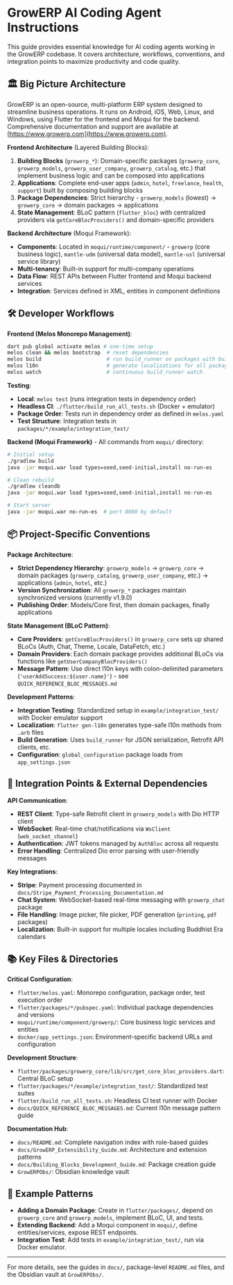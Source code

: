 # GrowERP AI Coding Agent Instructions

This guide provides essential knowledge for AI coding agents working in the GrowERP codebase. It covers architecture, workflows, conventions, and integration points to maximize productivity and code quality.

## 🏛️ Big Picture Architecture
GrowERP is an open-source, multi-platform ERP system designed to streamline business operations. It runs on Android, iOS, Web, Linux, and Windows, using Flutter for the frontend and Moqui for the backend. Comprehensive documentation and support are available at [https://www.growerp.com](https://www.growerp.com).

**Frontend Architecture** (Layered Building Blocks):
  1. **Building Blocks** (`growerp_*`): Domain-specific packages (`growerp_core`, `growerp_models`, `growerp_user_company`, `growerp_catalog`, etc.) that implement business logic and can be composed into applications
  2. **Applications**: Complete end-user apps (`admin`, `hotel`, `freelance`, `health`, `support`) built by composing building blocks
  3. **Package Dependencies**: Strict hierarchy - `growerp_models` (lowest) → `growerp_core` → domain packages → applications
  4. **State Management**: BLoC pattern (`flutter_bloc`) with centralized providers via `getCoreBlocProviders()` and domain-specific providers

**Backend Architecture** (Moqui Framework):
  - **Components**: Located in `moqui/runtime/component/` - `growerp` (core business logic), `mantle-udm` (universal data model), `mantle-usl` (universal service library)
  - **Multi-tenancy**: Built-in support for multi-company operations
  - **Data Flow**: REST APIs between Flutter frontend and Moqui backend services
  - **Integration**: Services defined in XML, entities in component definitions

## 🛠️ Developer Workflows

**Frontend (Melos Monorepo Management)**:
  ```bash
  dart pub global activate melos # one-time setup
  melos clean && melos bootstrap  # reset dependencies
  melos build                     # run build_runner on packages with build dependencies
  melos l10n                      # generate localizations for all packages
  melos watch                     # continuous build_runner watch
  ```

**Testing**:
  - **Local**: `melos test` (runs integration tests in dependency order)
  - **Headless CI**: `./flutter/build_run_all_tests.sh` (Docker + emulator)
  - **Package Order**: Tests run in dependency order as defined in `melos.yaml`
  - **Test Structure**: Integration tests in `packages/*/example/integration_test/`

**Backend (Moqui Framework)** - All commands from `moqui/` directory:
  ```bash
  # Initial setup
  ./gradlew build
  java -jar moqui.war load types=seed,seed-initial,install no-run-es
  
  # Clean rebuild
  ./gradlew cleandb
  java -jar moqui.war load types=seed,seed-initial,install no-run-es
  
  # Start server
  java -jar moqui.war no-run-es  # port 8080 by default
  ```

## 📦 Project-Specific Conventions

**Package Architecture**:
  - **Strict Dependency Hierarchy**: `growerp_models` → `growerp_core` → domain packages (`growerp_catalog`, `growerp_user_company`, etc.) → applications (`admin`, `hotel`, etc.)
  - **Version Synchronization**: All `growerp_*` packages maintain synchronized versions (currently v1.9.0)
  - **Publishing Order**: Models/Core first, then domain packages, finally applications

**State Management (BLoC Pattern)**:
  - **Core Providers**: `getCoreBlocProviders()` in `growerp_core` sets up shared BLoCs (Auth, Chat, Theme, Locale, DataFetch, etc.)
  - **Domain Providers**: Each domain package provides additional BLoCs via functions like `getUserCompanyBlocProviders()`
  - **Message Pattern**: Use direct l10n keys with colon-delimited parameters (`'userAddSuccess:${user.name}'`) - see `QUICK_REFERENCE_BLOC_MESSAGES.md`

**Development Patterns**:
  - **Integration Testing**: Standardized setup in `example/integration_test/` with Docker emulator support
  - **Localization**: `flutter gen-l10n` generates type-safe l10n methods from `.arb` files
  - **Build Generation**: Uses `build_runner` for JSON serialization, Retrofit API clients, etc.
  - **Configuration**: `global_configuration` package loads from `app_settings.json`

## 🔗 Integration Points & External Dependencies

**API Communication**:
  - **REST Client**: Type-safe Retrofit client in `growerp_models` with Dio HTTP client
  - **WebSocket**: Real-time chat/notifications via `WsClient` (`web_socket_channel`)
  - **Authentication**: JWT tokens managed by `AuthBloc` across all requests
  - **Error Handling**: Centralized Dio error parsing with user-friendly messages

**Key Integrations**:
  - **Stripe**: Payment processing documented in `docs/Stripe_Payment_Processing_Documentation.md`
  - **Chat System**: WebSocket-based real-time messaging with `growerp_chat` package
  - **File Handling**: Image picker, file picker, PDF generation (`printing`, `pdf` packages)
  - **Localization**: Built-in support for multiple locales including Buddhist Era calendars

## 📚 Key Files & Directories

**Critical Configuration**:
  - `flutter/melos.yaml`: Monorepo configuration, package order, test execution order
  - `flutter/packages/*/pubspec.yaml`: Individual package dependencies and versions
  - `moqui/runtime/component/growerp/`: Core business logic services and entities
  - `docker/app_settings.json`: Environment-specific backend URLs and configuration

**Development Structure**:
  - `flutter/packages/growerp_core/lib/src/get_core_bloc_providers.dart`: Central BLoC setup
  - `flutter/packages/*/example/integration_test/`: Standardized test suites
  - `flutter/build_run_all_tests.sh`: Headless CI test runner with Docker
  - `docs/QUICK_REFERENCE_BLOC_MESSAGES.md`: Current l10n message pattern guide

**Documentation Hub**:
  - `docs/README.md`: Complete navigation index with role-based guides
  - `docs/GrowERP_Extensibility_Guide.md`: Architecture and extension patterns
  - `docs/Building_Blocks_Development_Guide.md`: Package creation guide
  - `GrowERPObs/`: Obsidian knowledge vault

## 📝 Example Patterns
- **Adding a Domain Package**: Create in `flutter/packages/`, depend on `growerp_core` and `growerp_models`, implement BLoC, UI, and tests.
- **Extending Backend**: Add a Moqui component in `moqui/`, define entities/services, expose REST endpoints.
- **Integration Test**: Add tests in `example/integration_test/`, run via Docker emulator.

---
For more details, see the guides in `docs/`, package-level `README.md` files, and the Obsidian vault at `GrowERPObs/`.

